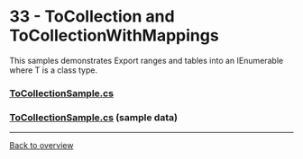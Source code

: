 ﻿# 33 - ToCollection and ToCollectionWithMappings
This samples demonstrates Export ranges and tables into an IEnumerable<T> where T is a class type. 
### [ToCollectionSample.cs](ToCollectionSample.cs)
### [ToCollectionSample.cs](ToCollectionClasses.cs) (sample data)
---
[Back to overview](/Readme.md)